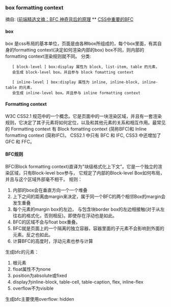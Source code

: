 ### box formatting context
摘自: ([前端精选文摘：BFC 神奇背后的原理](http://www.cnblogs.com/lhb25/p/inside-block-formatting-ontext.html)
** [CSS中重要的BFC](https://segmentfault.com/a/1190000013023485)
#### box  
box 是css布局的基本单位，页面是由各种box所组成的，每个box里面，有其自身的formatting context(决定如何渲染内部的box)
box不同，则内部的formatting context渲染规则就不同。
分类: 
```
   [ block-level ] box:display 属性为 block, list-item, table 的元素，
   会生成 block-level box。并且参与 block fomatting context
```
```
   [ inline-level ] box:display 属性为 inline, inline-block, inline-table 的元素，
   会生成 inline-level box。并且参与 inline formatting context
```
#### Formatting context 
W3C CSS2.1 规范中的一个概念。它是页面中的一块渲染区域，并且有一套渲染规则，它决定了其子元素将如何定位，以及和其他元素的关系和相互作用。最常见的 Formatting context 有 Block fomatting context (简称BFC)和 Inline formatting context (简称IFC)。
CSS2.1 中只有 BFC 和 IFC, CSS3 中还增加了 GFC 和 FFC。

#### BFC规则
BFC(Block formatting context)直译为"块级格式化上下文"。它是一个独立的渲染区域，只有Block-level box参与， 它规定了内部的Block-level Box如何布局，并且与这个区域外部毫不相干。 
规则：
1. 内部的box会在垂直方向一个一个堆叠
2. 上下之间的距离由margin来决定，属于同一个BFC的两个相邻Box的margin会发生重叠
3. 每个元素的margin box的左边， 与包含块border box的左边相接触(对于从左往右的格式化，否则相反)。即使存在浮动也是如此。
4. BFC的区域不会与float box重叠。
5. BFC就是页面上的一个隔离的独立容器，容器里面的子元素不会影响到外面的元素。反之也如此。
6. 计算BFC的高度时，浮动元素也参与计算

生成bfc的元素：
1. 根元素
2. float属性不为none
3. position为absolute或fixed
4. display为inline-block, table-cell, table-caption, flex, inline-flex
5. overflow不为visible

生成bfc主要使用overflow: hidden
